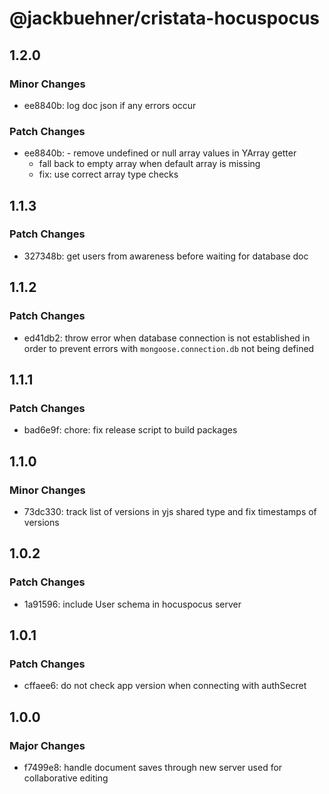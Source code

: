 # @jackbuehner/cristata-hocuspocus

## 1.2.0

### Minor Changes

- ee8840b: log doc json if any errors occur

### Patch Changes

- ee8840b: - remove undefined or null array values in YArray getter
  - fall back to empty array when default array is missing
  - fix: use correct array type checks

## 1.1.3

### Patch Changes

- 327348b: get users from awareness before waiting for database doc

## 1.1.2

### Patch Changes

- ed41db2: throw error when database connection is not established in order to prevent errors with `mongoose.connection.db` not being defined

## 1.1.1

### Patch Changes

- bad6e9f: chore: fix release script to build packages

## 1.1.0

### Minor Changes

- 73dc330: track list of versions in yjs shared type and fix timestamps of versions

## 1.0.2

### Patch Changes

- 1a91596: include User schema in hocuspocus server

## 1.0.1

### Patch Changes

- cffaee6: do not check app version when connecting with authSecret

## 1.0.0

### Major Changes

- f7499e8: handle document saves through new server used for collaborative editing
